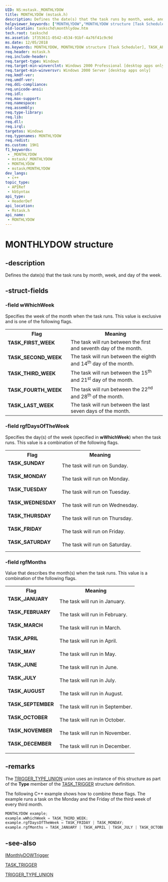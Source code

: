 ```yaml
---
UID: NS:mstask._MONTHLYDOW
title: MONTHLYDOW (mstask.h)
description: Defines the date(s) that the task runs by month, week, and day of the week.
helpviewer_keywords: ["MONTHLYDOW","MONTHLYDOW structure [Task Scheduler]","TASK_APRIL","TASK_AUGUST","TASK_DECEMBER","TASK_FEBRUARY","TASK_FIRST_WEEK","TASK_FOURTH_WEEK","TASK_FRIDAY","TASK_JANUARY","TASK_JULY","TASK_JUNE","TASK_LAST_WEEK","TASK_MARCH","TASK_MAY","TASK_MONDAY","TASK_NOVEMBER","TASK_OCTOBER","TASK_SATURDAY","TASK_SECOND_WEEK","TASK_SEPTEMBER","TASK_SUNDAY","TASK_THIRD_WEEK","TASK_THURSDAY","TASK_TUESDAY","TASK_WEDNESDAY","_msb_monthlydow","mstask/MONTHLYDOW","taskschd.monthlydow","triggers [Task Scheduler]","structures","MONTHLYDOW"]
old-location: taskschd\monthlydow.htm
tech.root: taskschd
ms.assetid: 1f353611-0542-4534-91bf-4a76f41c9c9d
ms.date: 12/05/2018
ms.keywords: MONTHLYDOW, MONTHLYDOW structure [Task Scheduler], TASK_APRIL, TASK_AUGUST, TASK_DECEMBER, TASK_FEBRUARY, TASK_FIRST_WEEK, TASK_FOURTH_WEEK, TASK_FRIDAY, TASK_JANUARY, TASK_JULY, TASK_JUNE, TASK_LAST_WEEK, TASK_MARCH, TASK_MAY, TASK_MONDAY, TASK_NOVEMBER, TASK_OCTOBER, TASK_SATURDAY, TASK_SECOND_WEEK, TASK_SEPTEMBER, TASK_SUNDAY, TASK_THIRD_WEEK, TASK_THURSDAY, TASK_TUESDAY, TASK_WEDNESDAY, _msb_monthlydow, mstask/MONTHLYDOW, taskschd.monthlydow, triggers [Task Scheduler],structures,MONTHLYDOW
req.header: mstask.h
req.include-header: 
req.target-type: Windows
req.target-min-winverclnt: Windows 2000 Professional [desktop apps only]
req.target-min-winversvr: Windows 2000 Server [desktop apps only]
req.kmdf-ver: 
req.umdf-ver: 
req.ddi-compliance: 
req.unicode-ansi: 
req.idl: 
req.max-support: 
req.namespace: 
req.assembly: 
req.type-library: 
req.lib: 
req.dll: 
req.irql: 
targetos: Windows
req.typenames: MONTHLYDOW
req.redist: 
ms.custom: 19H1
f1_keywords:
 - _MONTHLYDOW
 - mstask/_MONTHLYDOW
 - MONTHLYDOW
 - mstask/MONTHLYDOW
dev_langs:
 - c++
topic_type:
 - APIRef
 - kbSyntax
api_type:
 - HeaderDef
api_location:
 - Mstask.h
api_name:
 - MONTHLYDOW
---
```


# MONTHLYDOW structure


## -description

 Defines the date(s) that the task runs by month, week, and day of the week.

## -struct-fields

### -field wWhichWeek

Specifies the week of the month when the task runs. This value is exclusive and is one of the following flags. 



<table>
<tr>
<th>Flag</th>
<th>Meaning</th>
</tr>
<tr>
<td width="40%"><a id="TASK_FIRST_WEEK"></a><a id="task_first_week"></a><dl>
<dt><b>TASK_FIRST_WEEK</b></dt>
</dl>
</td>
<td width="60%">
The task will run between the first and seventh day of the month.

</td>
</tr>
<tr>
<td width="40%"><a id="TASK_SECOND_WEEK"></a><a id="task_second_week"></a><dl>
<dt><b>TASK_SECOND_WEEK</b></dt>
</dl>
</td>
<td width="60%">
The task will run between the eighth and 14<sup>th</sup> day of the month.

</td>
</tr>
<tr>
<td width="40%"><a id="TASK_THIRD_WEEK"></a><a id="task_third_week"></a><dl>
<dt><b>TASK_THIRD_WEEK</b></dt>
</dl>
</td>
<td width="60%">
The task will run between the 15<sup>th</sup> and 21<sup>st</sup> day of the month.

</td>
</tr>
<tr>
<td width="40%"><a id="TASK_FOURTH_WEEK"></a><a id="task_fourth_week"></a><dl>
<dt><b>TASK_FOURTH_WEEK</b></dt>
</dl>
</td>
<td width="60%">
The task will run between the 22<sup>nd</sup> and 28<sup>th</sup> of the month.

</td>
</tr>
<tr>
<td width="40%"><a id="TASK_LAST_WEEK"></a><a id="task_last_week"></a><dl>
<dt><b>TASK_LAST_WEEK</b></dt>
</dl>
</td>
<td width="60%">
The task will run between the last seven days of the month.

</td>
</tr>
</table>

### -field rgfDaysOfTheWeek

Specifies the day(s) of the week (specified in <b>wWhichWeek</b>) when the task runs. This value is a combination of the following flags. 



<table>
<tr>
<th>Flag</th>
<th>Meaning</th>
</tr>
<tr>
<td width="40%"><a id="TASK_SUNDAY"></a><a id="task_sunday"></a><dl>
<dt><b>TASK_SUNDAY</b></dt>
</dl>
</td>
<td width="60%">
The task will run on Sunday.

</td>
</tr>
<tr>
<td width="40%"><a id="TASK_MONDAY"></a><a id="task_monday"></a><dl>
<dt><b>TASK_MONDAY</b></dt>
</dl>
</td>
<td width="60%">
The task will run on Monday.

</td>
</tr>
<tr>
<td width="40%"><a id="TASK_TUESDAY"></a><a id="task_tuesday"></a><dl>
<dt><b>TASK_TUESDAY</b></dt>
</dl>
</td>
<td width="60%">
The task will run on Tuesday.

</td>
</tr>
<tr>
<td width="40%"><a id="TASK_WEDNESDAY"></a><a id="task_wednesday"></a><dl>
<dt><b>TASK_WEDNESDAY</b></dt>
</dl>
</td>
<td width="60%">
The task will run on Wednesday.

</td>
</tr>
<tr>
<td width="40%"><a id="TASK_THURSDAY"></a><a id="task_thursday"></a><dl>
<dt><b>TASK_THURSDAY</b></dt>
</dl>
</td>
<td width="60%">
The task will run on Thursday.

</td>
</tr>
<tr>
<td width="40%"><a id="TASK_FRIDAY"></a><a id="task_friday"></a><dl>
<dt><b>TASK_FRIDAY</b></dt>
</dl>
</td>
<td width="60%">
The task will run on Friday.

</td>
</tr>
<tr>
<td width="40%"><a id="TASK_SATURDAY"></a><a id="task_saturday"></a><dl>
<dt><b>TASK_SATURDAY</b></dt>
</dl>
</td>
<td width="60%">
The task will run on Saturday.

</td>
</tr>
</table>

### -field rgfMonths

Value that describes the month(s) when the task runs. This value is a combination of the following flags. 



<table>
<tr>
<th>Flag</th>
<th>Meaning</th>
</tr>
<tr>
<td width="40%"><a id="TASK_JANUARY"></a><a id="task_january"></a><dl>
<dt><b>TASK_JANUARY</b></dt>
</dl>
</td>
<td width="60%">
The task will run in January.

</td>
</tr>
<tr>
<td width="40%"><a id="TASK_FEBRUARY"></a><a id="task_february"></a><dl>
<dt><b>TASK_FEBRUARY</b></dt>
</dl>
</td>
<td width="60%">
The task will run in February.

</td>
</tr>
<tr>
<td width="40%"><a id="TASK_MARCH"></a><a id="task_march"></a><dl>
<dt><b>TASK_MARCH</b></dt>
</dl>
</td>
<td width="60%">
The task will run in March.

</td>
</tr>
<tr>
<td width="40%"><a id="TASK_APRIL"></a><a id="task_april"></a><dl>
<dt><b>TASK_APRIL</b></dt>
</dl>
</td>
<td width="60%">
The task will run in April.

</td>
</tr>
<tr>
<td width="40%"><a id="TASK_MAY"></a><a id="task_may"></a><dl>
<dt><b>TASK_MAY</b></dt>
</dl>
</td>
<td width="60%">
The task will run in May.

</td>
</tr>
<tr>
<td width="40%"><a id="TASK_JUNE"></a><a id="task_june"></a><dl>
<dt><b>TASK_JUNE</b></dt>
</dl>
</td>
<td width="60%">
The task will run in June.

</td>
</tr>
<tr>
<td width="40%"><a id="TASK_JULY"></a><a id="task_july"></a><dl>
<dt><b>TASK_JULY</b></dt>
</dl>
</td>
<td width="60%">
The task will run in July.

</td>
</tr>
<tr>
<td width="40%"><a id="TASK_AUGUST"></a><a id="task_august"></a><dl>
<dt><b>TASK_AUGUST</b></dt>
</dl>
</td>
<td width="60%">
The task will run in August.

</td>
</tr>
<tr>
<td width="40%"><a id="TASK_SEPTEMBER"></a><a id="task_september"></a><dl>
<dt><b>TASK_SEPTEMBER</b></dt>
</dl>
</td>
<td width="60%">
The task will run in September.

</td>
</tr>
<tr>
<td width="40%"><a id="TASK_OCTOBER"></a><a id="task_october"></a><dl>
<dt><b>TASK_OCTOBER</b></dt>
</dl>
</td>
<td width="60%">
The task will run in October.

</td>
</tr>
<tr>
<td width="40%"><a id="TASK_NOVEMBER"></a><a id="task_november"></a><dl>
<dt><b>TASK_NOVEMBER</b></dt>
</dl>
</td>
<td width="60%">
The task will run in November.

</td>
</tr>
<tr>
<td width="40%"><a id="TASK_DECEMBER"></a><a id="task_december"></a><dl>
<dt><b>TASK_DECEMBER</b></dt>
</dl>
</td>
<td width="60%">
The task will run in December.

</td>
</tr>
</table>

## -remarks

The 
<a href="/windows/desktop/api/mstask/ns-mstask-trigger_type_union">TRIGGER_TYPE_UNION</a> union uses an instance of this structure as part of the <b>Type</b> member of the 
<a href="/windows/desktop/api/mstask/ns-mstask-task_trigger">TASK_TRIGGER</a> structure definition.

The following C++ example shows how to  combine these flags. The example runs a task on the Monday and the Friday of the third week of every third month.


```cpp
MONTHLYDOW example;
example.wWhichWeek = TASK_THIRD_WEEK;
example.rgfDaysOfTheWeek = TASK_FRIDAY | TASK_MONDAY;
example.rgfMonths = TASK_JANUARY | TASK_APRIL | TASK_JULY | TASK_OCTOBER;
```

## -see-also

<a href="/windows/desktop/api/taskschd/nn-taskschd-imonthlydowtrigger">IMonthlyDOWTrigger</a>



<a href="/windows/desktop/api/mstask/ns-mstask-task_trigger">TASK_TRIGGER</a>



<a href="/windows/desktop/api/mstask/ns-mstask-trigger_type_union">TRIGGER_TYPE_UNION</a>